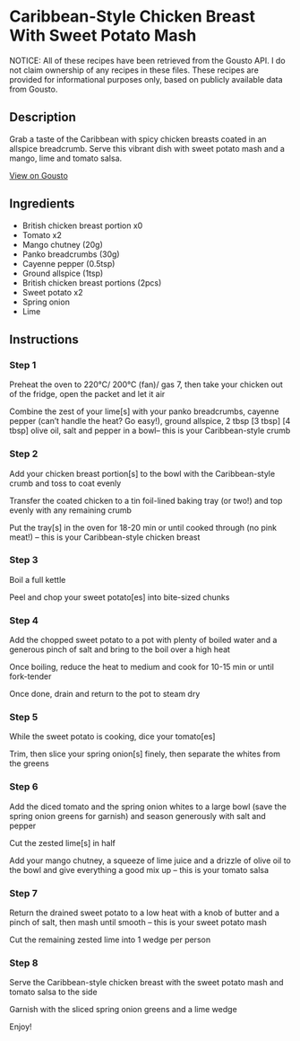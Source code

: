 # Caribbean-Style Chicken Breast With Sweet Potato Mash

NOTICE: All of these recipes have been retrieved from the Gousto API. I do not claim ownership of any recipes in these files. These recipes are provided for informational purposes only, based on publicly available data from Gousto.

## Description

Grab a taste of the Caribbean with spicy chicken breasts coated in an allspice breadcrumb. Serve this vibrant dish with sweet potato mash and a mango, lime and tomato salsa. 
​


[View on Gousto](https://www.gousto.co.uk/recipes/cookbook/spicy-caribbean-style-chicken-breast-with-sweet-potato-mash)

## Ingredients

- British chicken breast portion x0
- Tomato x2
- Mango chutney (20g)
- Panko breadcrumbs (30g)
- Cayenne pepper (0.5tsp)
- Ground allspice (1tsp)
- British chicken breast portions (2pcs)
- Sweet potato x2
- Spring onion
- Lime

## Instructions


### Step 1

Preheat the oven to 220°C/ 200°C (fan)/ gas 7, then take your chicken out of the fridge, open the packet and let it air

Combine the zest of your lime[s] with your panko breadcrumbs, cayenne pepper (can’t handle the heat? Go easy!), ground allspice, 2 tbsp <span class="text-purple">[3 tbsp] </span><span class="text-danger">[4 tbsp]</span> olive oil, salt and pepper in a bowl– this is your Caribbean-style crumb


### Step 2

Add your chicken breast portion[s] to the bowl with the Caribbean-style crumb and toss to coat evenly

Transfer the coated chicken to a tin foil-lined baking tray (or two!) and top evenly with any remaining crumb

Put the tray[s] in the oven for 18-20 min or until cooked through (no pink meat!) – this is your Caribbean-style chicken breast


### Step 3

Boil a full kettle

Peel and chop your sweet potato[es] into bite-sized chunks


### Step 4

Add the chopped sweet potato to a pot with plenty of boiled water and a generous pinch of salt and bring to the boil over a high heat

Once boiling, reduce the heat to medium and cook for 10-15 min or until fork-tender

Once done, drain and return to the pot to steam dry


### Step 5

While the sweet potato is cooking, dice your tomato[es]

Trim, then slice your spring onion[s]<span class="text-danger"> </span>finely, then separate the whites from the greens


### Step 6

Add the diced tomato and the spring onion whites to a large bowl (save the spring onion greens for garnish) and season generously with salt and pepper

Cut the zested lime[s] in half

Add your mango chutney, a squeeze of lime juice and a drizzle of olive oil to the bowl and give everything a good mix up – this is your tomato salsa


### Step 7

Return the drained sweet potato to a low heat with a knob of butter and a pinch of salt, then mash until smooth – this is your sweet potato mash

Cut the remaining zested lime into 1 wedge per person

### Step 8

Serve the Caribbean-style chicken breast with the sweet potato mash and tomato salsa to the side

Garnish with the sliced spring onion greens and a lime wedge

Enjoy!

